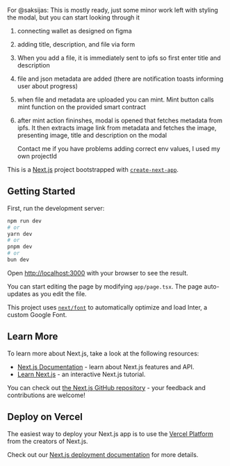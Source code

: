 For @saksijas: This is mostly ready, just some minor work left with styling the modal, but you can start looking through it
1. connecting wallet as designed on figma
2. adding title, description, and file via form
3. When you add a file, it is immediately sent to ipfs so first enter title and description
4. file and json metadata are added (there are notification toasts informing user about progress)
5. when file and metadata are uploaded you can mint. Mint button calls mint function on the provided smart contract
6. after mint action fininshes, modal is opened that fetches metadata from ipfs. It then extracts image link from metadata and fetches the image, presenting image, title and description on the modal

   Contact me if you have problems adding correct env values, I used my own projectId


This is a [Next.js](https://nextjs.org/) project bootstrapped with [`create-next-app`](https://github.com/vercel/next.js/tree/canary/packages/create-next-app).

## Getting Started

First, run the development server:

```bash
npm run dev
# or
yarn dev
# or
pnpm dev
# or
bun dev
```

Open [http://localhost:3000](http://localhost:3000) with your browser to see the result.

You can start editing the page by modifying `app/page.tsx`. The page auto-updates as you edit the file.

This project uses [`next/font`](https://nextjs.org/docs/basic-features/font-optimization) to automatically optimize and load Inter, a custom Google Font.

## Learn More

To learn more about Next.js, take a look at the following resources:

- [Next.js Documentation](https://nextjs.org/docs) - learn about Next.js features and API.
- [Learn Next.js](https://nextjs.org/learn) - an interactive Next.js tutorial.

You can check out [the Next.js GitHub repository](https://github.com/vercel/next.js/) - your feedback and contributions are welcome!

## Deploy on Vercel

The easiest way to deploy your Next.js app is to use the [Vercel Platform](https://vercel.com/new?utm_medium=default-template&filter=next.js&utm_source=create-next-app&utm_campaign=create-next-app-readme) from the creators of Next.js.

Check out our [Next.js deployment documentation](https://nextjs.org/docs/deployment) for more details.
